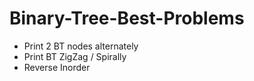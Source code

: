 # Binary-Tree-Best-Problems

- Print 2 BT nodes alternately
- Print BT ZigZag / Spirally
- Reverse Inorder
